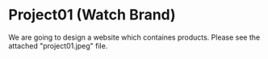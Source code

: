 # Project01 (Watch Brand)

We are going to design a website which containes products.
Please see the attached "project01.jpeg" file.

